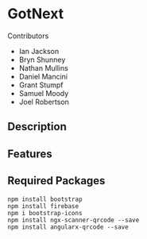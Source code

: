# GotNext

Contributors 
- Ian Jackson
- Bryn Shunney
- Nathan Mullins
- Daniel Mancini
- Grant Stumpf
- Samuel Moody
- Joel Robertson

## Description 

## Features 

## Required Packages 
```
npm install bootstrap
npm install firebase
npm i bootstrap-icons
npm install ngx-scanner-qrcode --save
npm install angularx-qrcode --save
```